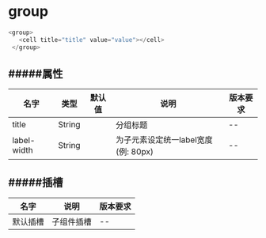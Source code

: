 # group

 ``` javascript
 <group>
    <cell title="title" value="value"></cell>
  </group>
 ```

#####属性
---
名字         | 类型            | 默认值     | 说明                                   | 版本要求
---          | ---             | ---       | ---                                    | ---
title        | String          |           | 分组标题                                | -- 
label-width  | String          |           | 为子元素设定统一label宽度(例: 80px)       | -- 

#####插槽
---
名字         | 说明             | 版本要求
---          | ---             | ---
默认插槽      | 子组件插槽       | --